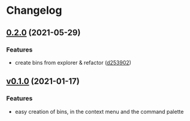 # Changelog

## [0.2.0](https://www.github.com/readthedocs-fr/bin-client-vscode/compare/v0.1.0...v0.2.0) (2021-05-29)


### Features

* create bins from explorer & refactor ([d253902](https://www.github.com/readthedocs-fr/bin-client-vscode/commit/d253902a9c16b605815a64490f271aad231bf7ba))

## [v0.1.0](https://github.com/readthedocs-fr/bin-client-discord/releases/tag/v0.1.0) (2021-01-17)

### Features

- easy creation of bins, in the context menu and the command palette
